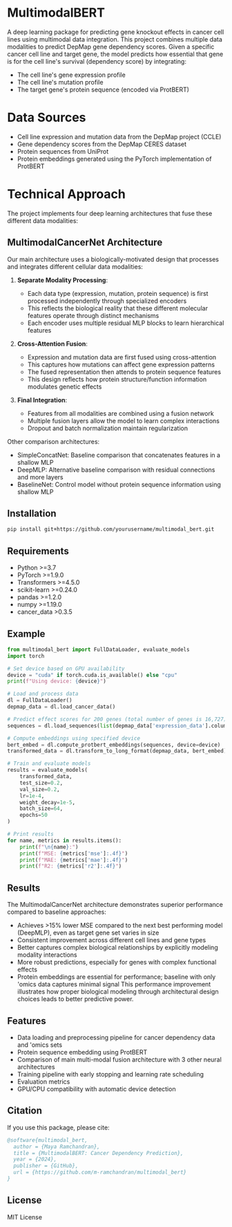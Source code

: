 # MultimodalBERT

A deep learning package for predicting gene knockout effects in cancer cell lines using multimodal data integration. This project combines multiple data modalities to predict DepMap gene dependency scores.
Given a specific cancer cell line and target gene, the model predicts how essential that gene is for the cell line's survival (dependency score) by integrating:

- The cell line's gene expression profile
- The cell line's mutation profile
- The target gene's protein sequence (encoded via ProtBERT)

# Data Sources

- Cell line expression and mutation data from the DepMap project (CCLE)
- Gene dependency scores from the DepMap CERES dataset
- Protein sequences from UniProt
- Protein embeddings generated using the PyTorch implementation of ProtBERT

# Technical Approach

The project implements four deep learning architectures that fuse these different data modalities:

## MultimodalCancerNet Architecture

Our main architecture uses a biologically-motivated design that processes and integrates different cellular data modalities:

1. **Separate Modality Processing**:
   - Each data type (expression, mutation, protein sequence) is first processed independently through specialized encoders
   - This reflects the biological reality that these different molecular features operate through distinct mechanisms
   - Each encoder uses multiple residual MLP blocks to learn hierarchical features

2. **Cross-Attention Fusion**:
   - Expression and mutation data are first fused using cross-attention
   - This captures how mutations can affect gene expression patterns
   - The fused representation then attends to protein sequence features
   - This design reflects how protein structure/function information modulates genetic effects

3. **Final Integration**:
   - Features from all modalities are combined using a fusion network
   - Multiple fusion layers allow the model to learn complex interactions
   - Dropout and batch normalization maintain regularization


Other comparison architectures:
- SimpleConcatNet: Baseline comparison that concatenates features in a shallow MLP 
- DeepMLP: Alternative baseline comparison with residual connections and more layers
- BaselineNet: Control model without protein sequence information using shallow MLP 

## Installation

```bash
pip install git+https://github.com/yourusername/multimodal_bert.git
```

## Requirements

- Python >=3.7
- PyTorch >=1.9.0
- Transformers >=4.5.0
- scikit-learn >=0.24.0
- pandas >=1.2.0
- numpy >=1.19.0
- cancer_data >0.3.5

## Example

```python
from multimodal_bert import FullDataLoader, evaluate_models
import torch

# Set device based on GPU availability
device = "cuda" if torch.cuda.is_available() else "cpu"
print(f"Using device: {device}")

# Load and process data
dl = FullDataLoader()
depmap_data = dl.load_cancer_data()

# Predict effect scores for 200 genes (total number of genes is 16,727)
sequences = dl.load_sequences(list(depmap_data['expression_data'].columns)[:201])

# Compute embeddings using specified device
bert_embed = dl.compute_protbert_embeddings(sequences, device=device)
transformed_data = dl.transform_to_long_format(depmap_data, bert_embed)

# Train and evaluate models
results = evaluate_models(
    transformed_data,
    test_size=0.2,
    val_size=0.2,
    lr=1e-4,
    weight_decay=1e-5,
    batch_size=64,
    epochs=50
)

# Print results
for name, metrics in results.items():
    print(f"\n{name}:")
    print(f"MSE: {metrics['mse']:.4f}")
    print(f"MAE: {metrics['mae']:.4f}")
    print(f"R2: {metrics['r2']:.4f}")
```

## Results

The MultimodalCancerNet architecture demonstrates superior performance compared to baseline approaches:

- Achieves >15% lower MSE compared to the next best performing model (DeepMLP), even as target gene set varies in size
- Consistent improvement across different cell lines and gene types
- Better captures complex biological relationships by explicitly modeling modality interactions
- More robust predictions, especially for genes with complex functional effects
- Protein embeddings are essential for performance; baseline with only 'omics data captures minimal signal 
This performance improvement illustrates how proper biological modeling through architectural design choices leads to better predictive power.

## Features

- Data loading and preprocessing pipeline for cancer dependency data and 'omics sets
- Protein sequence embedding using ProtBERT
- Comparison of main multi-modal fusion architecture with 3 other neural architectures
- Training pipeline with early stopping and learning rate scheduling
- Evaluation metrics
- GPU/CPU compatibility with automatic device detection

## Citation

If you use this package, please cite:

```bibtex
@software{multimodal_bert,
  author = {Maya Ramchandran},
  title = {MultimodalBERT: Cancer Dependency Prediction},
  year = {2024},
  publisher = {GitHub},
  url = {https://github.com/m-ramchandran/multimodal_bert}
}
```

## License

MIT License